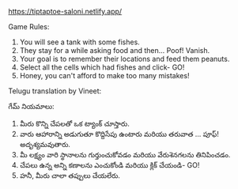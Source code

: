 https://tiptaptoe-saloni.netlify.app/

Game Rules:
1. You will see a tank with some fishes.
2. They stay for a while asking food and then... Poof! Vanish.
3. Your goal is to remember their locations and feed them peanuts.
4. Select all the cells which had fishes and click- GO!
5. Honey, you can't afford to make too many mistakes!

Telugu translation by Vineet:

గేమ్ నియమాలు:

1. మీరు కొన్ని చేపలతో ఒక ట్యాంక్ చూస్తారు.
2. వారు ఆహారాన్ని అడుగుతూ కొద్దిసేపు ఉంటారు మరియు తరువాత ... పూఫ్! అదృశ్యమవుతారు.
3. మీ లక్ష్యం వారి స్థానాలను గుర్తుంచుకోవడం మరియు వేరుశెనగలను తినిపించడం.
4. చేపలు ఉన్న అన్ని కణాలను ఎంచుకోండి మరియు క్లిక్ చేయండి- GO!
5. హనీ, మీరు చాలా తప్పులు చేయలేరు.
